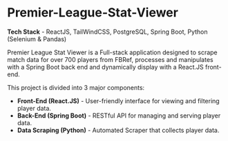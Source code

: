 # Premier-League-Stat-Viewer

**Tech Stack** - ReactJS, TailWindCSS, PostgreSQL, Spring Boot, Python (Selenium & Pandas)

Premier League Stat Viewer is a Full-stack application designed to scrape match data for over 700 players from FBRef, processes and manipulates with a Spring Boot back end and dynamically display with a React.JS front-end. 

This project is divided into 3 major components:
- **Front-End (React.JS)** - User-friendly interface for viewing and filtering player data.
- **Back-End (Spring Boot)** - RESTful API for managing and serving player data.
- **Data Scraping (Python)** - Automated Scraper that collects player data.
